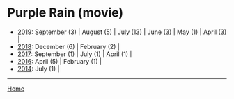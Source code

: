 # Purple Rain (movie)

  * [2019](./purple-rain-movie-2019.md): 
      September (3) | 
      August (5) | 
      July (13) | 
      June (3) | 
      May (1) | 
      April (3) | 
  * [2018](./purple-rain-movie-2018.md): 
      December (6) | 
      February (2) | 
  * [2017](./purple-rain-movie-2017.md): 
      September (1) | 
      July (1) | 
      April (1) | 
  * [2016](./purple-rain-movie-2016.md): 
      April (5) | 
      February (1) | 
  * [2014](./purple-rain-movie-2014.md): 
      July (1) | 

----

[Home](../)
